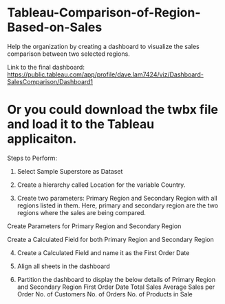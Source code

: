 # Tableau-Comparison-of-Region-Based-on-Sales
Help the organization by creating a dashboard to visualize the sales comparison between two selected regions.

Link to the final dashboard: https://public.tableau.com/app/profile/dave.lam7424/viz/Dashboard-SalesComparison/Dashboard1

Or you could download the twbx file and load it to the Tableau applicaiton.
===========================================================================


Steps to Perform: 

1. Select Sample Superstore as Dataset  

2. Create a hierarchy called Location for the variable Country. 

3. Create two parameters: Primary Region and Secondary Region with all regions listed in them. Here, primary and secondary region are the two regions where the sales are being compared.

Create Parameters for Primary Region and Secondary Region

Create a Calculated Field for both Primary Region and Secondary Region

4. Create a Calculated Field and name it as the First Order Date

5. Align all sheets in the dashboard

6. Partition the dashboard to display the below details of Primary Region and Secondary Region
First Order Date
Total Sales
Average Sales per Order
No. of Customers
No. of Orders
No. of Products in Sale
